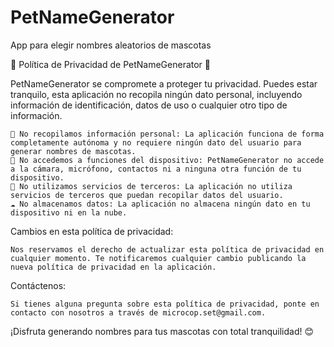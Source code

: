 # PetNameGenerator
App para elegir nombres aleatorios de mascotas

🐾 Política de Privacidad de PetNameGenerator 🐾

PetNameGenerator se compromete a proteger tu privacidad. Puedes estar tranquilo, esta aplicación no recopila ningún dato personal, incluyendo información de identificación, datos de uso o cualquier otro tipo de información.

    👤 No recopilamos información personal: La aplicación funciona de forma completamente autónoma y no requiere ningún dato del usuario para generar nombres de mascotas.
    📵 No accedemos a funciones del dispositivo: PetNameGenerator no accede a la cámara, micrófono, contactos ni a ninguna otra función de tu dispositivo.
    🤝 No utilizamos servicios de terceros: La aplicación no utiliza servicios de terceros que puedan recopilar datos del usuario.
    ☁️ No almacenamos datos: La aplicación no almacena ningún dato en tu dispositivo ni en la nube.

Cambios en esta política de privacidad:

    Nos reservamos el derecho de actualizar esta política de privacidad en cualquier momento. Te notificaremos cualquier cambio publicando la nueva política de privacidad en la aplicación.   

Contáctenos:

    Si tienes alguna pregunta sobre esta política de privacidad, ponte en contacto con nosotros a través de microcop.set@gmail.com.

¡Disfruta generando nombres para tus mascotas con total tranquilidad! 😊
